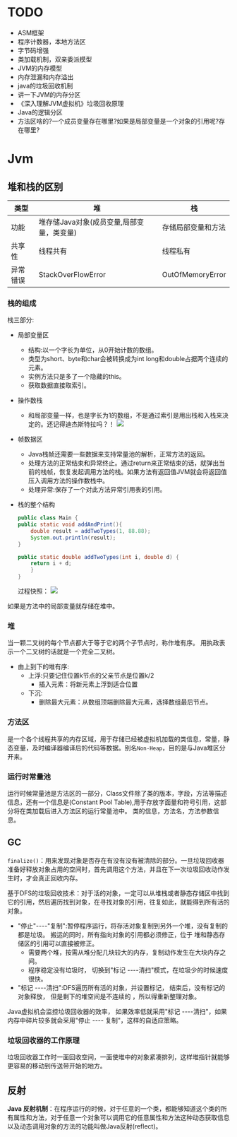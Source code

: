 # TODO
* ASM框架
* 程序计数器，本地方法区
* 字节码增强
* 类加载机制，双亲委派模型
* JVM的内存模型  
* 内存泄漏和内存溢出
* java的垃圾回收机制   
* 讲一下JVM的内存分区 
* 《深入理解JVM虚拟机》垃圾回收原理 
* Java的逻辑分区 
* 方法区啥的?一个成员变量存在哪里?如果是局部变量是一个对象的引用呢?存在哪里?

# Jvm

## 堆和栈的区别



| 类型 | 堆  | 栈 |  
|---| ----- | -------- | 
|功能| 堆存储Java对象(成员变量,局部变量，类变量) | 存储局部变量和方法 | 
|共享性| 线程共有 | 线程私有  |
|异常错误| StackOverFlowError |OutOfMemoryError |
<!-- * 功能不同
    * 堆存储Java中的对象（成员变量，局部变量，类变量）。
    * 栈用来存储局部变量（方法内部的变量）和方法。
* 共享性不同
    * 栈的内存是线程私有的。(方法相关的当然私有啊！！)
    * 堆的内存是线程共有的。
* 异常错误不同
    * 栈空间不足：java.lang.StackOverFlowError。 经典！
    * 堆空间不足：java.lang.OutOfMemoryError。对象存满了 -->

### 栈的组成

栈三部分:
* 局部变量区
    * 结构:以一个字长为单位，从0开始计数的数组。
    * 类型为short、byte和char会被转换成为int
        long和double占据两个连续的元素。
    * 实例方法只是多了一个隐藏的this。
    * 获取数据直接取索引。
* 操作数栈
    * 和局部变量一样，也是字长为1的数组，不是通过索引是用出栈和入栈来决定的。还记得迪杰斯特拉吗？！
    ![](https://iamjohnnyzhuang.github.io/public/upload/4.png)
* 帧数据区
    * Java栈帧还需要一些数据来支持常量池的解析，正常方法的返回。
    * 处理方法的正常结束和异常终止。通过return来正常结束的话，就弹出当前的栈帧，恢复发起调用方法的栈。如果方法有返回值JVM就会将返回值压入调用方法的操作数栈中。
    * 处理异常:保存了一个对此方法异常引用表的引用。
* 栈的整个结构

    ```java
    public class Main {
    public static void addAndPrint(){
        double result = addTwoTypes(1, 88.88);
        System.out.println(result);
    }

    public static double addTwoTypes(int i, double d) {
        return i + d;
        }
    }
    ```
    
    
    过程快照：
    ![](https://iamjohnnyzhuang.github.io/public/upload/5.png)


如果是方法中的局部变量就存储在堆中。

### 堆
当一颗二叉树的每个节点都大于等于它的两个子节点时，称作堆有序。
用执政表示一个二叉树的话就是一个完全二叉树。

* 由上到下的堆有序:
    * 上浮:只要记住位置k节点的父亲节点是位置k/2
        * 插入元素：将新元素上浮到适合位置
    * 下沉:
        * 删除最大元素：从数组顶端删除最大元素，选择数组最后节点。



### 方法区
是一个各个线程共享的内存区域，用于存储已经被虚拟机加载的类信息，常量，静态变量，及时编译器编译后的代码等数据。别名`Non-Heap`，目的是与Java堆区分开来。

### 运行时常量池
运行时候常量池是方法区的一部分，Class文件除了类的版本，字段，方法等描述信息，还有一个信息是(Constant Pool Table),用于存放字面量和符号引用，这部分将在类加载后进入方法区的运行常量池中。 
类的信息，方法名，方法参数信息。

## GC
`finalize()`：用来发现对象是否存在有没有没有被清除的部分。一旦垃圾回收器准备好释放对象占用的空间时，首先调用这个方法，并且在下一次垃圾回收动作发生时，才会真正回收内存。

基于DFS的垃圾回收技术：对于活的对象，一定可以从堆栈或者静态存储区中找到它的引用，然后遍历找到对象，在寻找对象的引用，往复如此，就能得到所有活的对象。

* "停止"----"复制":暂停程序运行，将存活对象复制到另外一个堆，没有复制的都是垃圾。
 搬运的同时，所有指向对象的引用都必须修正，位于 堆和静态存储区的引用可以直接被修正。
    * 需要两个堆，按需从堆分配几块较大的内存，复制动作发生在大块内存之间。
    * 程序稳定没有垃圾时， 切换到"标记 ----清扫"模式，在垃圾少的时候速度很快。
* "标记 ----清扫":DFS遍历所有活的对象，并设置标记， 结束后，没有标记的对象释放， 但是剩下的堆空间是不连续的 ，所以得重新整理对象。

Java虚拟机会监控垃圾回收器的效率， 如果效率低就采用"标记 ----清扫"，如果内存中碎片较多就会采用"停止 ---- 复制"，这样的自适应策略。
    

### 垃圾回收器的工作原理
垃圾回收器工作时一面回收空间，一面使堆中的对象紧凑排列，这样堆指针就能够更容易的移动到传送带开始的地方。

## 反射
**Java 反射机制**：在程序运行的时候，对于任意的一个类，都能够知道这个类的所有属性和方法，对于任意一个对象可以调用它的任意属性和方法这种动态获取信息以及动态调用对象的方法的功能叫做Java反射(reflect)。
